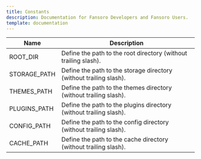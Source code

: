 ```yaml
---
title: Constants
description: Documentation for Fansoro Developers and Fansoro Users.
template: documentation
---
```


<table class="table table-striped table-bordered">
    <thead>
        <tr>
            <th>Name</th>
            <th>Description</th>
        </tr>
    </thead>
    <tbody>
        <tr>
            <td>ROOT_DIR</td>
            <td>Define the path to the root directory (without trailing slash).</td>
        </tr>
        <tr>
            <td>STORAGE_PATH</td>
            <td>Define the path to the storage directory (without trailing slash).</td>
        </tr>
        <tr>
            <td>THEMES_PATH</td>
            <td>Define the path to the themes directory (without trailing slash).</td>
        </tr>
        <tr>
            <td>PLUGINS_PATH</td>
            <td>Define the path to the plugins directory (without trailing slash).</td>
        </tr>
        <tr>
            <td>CONFIG_PATH</td>
            <td>Define the path to the config directory (without trailing slash).</td>
        </tr>
        <tr>
            <td>CACHE_PATH</td>
            <td>Define the path to the cache directory (without trailing slash).</td>
        </tr>
    </tbody>
</table>

